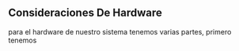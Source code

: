 ## Consideraciones De Hardware

para el hardware de nuestro sistema tenemos varias partes, primero tenemos 